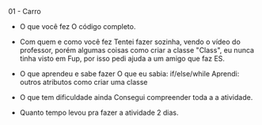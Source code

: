 01 - Carro

- O que você fez 
O código completo.

- Com quem e como você fez 
Tentei fazer sozinha, vendo o vídeo do professor, porém algumas coisas como criar a classe "Class", eu nunca tinha visto em Fup, por isso pedi ajuda a um amigo que faz ES.

- O que aprendeu e sabe fazer 
O que eu sabia: if/else/while Aprendi: outros atributos como criar uma classe

- O que tem dificuldade ainda
Consegui compreender toda a a atividade.

- Quanto tempo levou pra fazer a atividade
2 dias.
